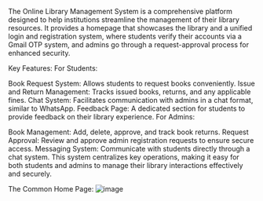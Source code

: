 The Online Library Management System is a comprehensive platform designed to help institutions streamline the management of their library resources. It provides a homepage that showcases the library and a unified login and registration system, where students verify their accounts via a Gmail OTP system, and admins go through a request-approval process for enhanced security.

Key Features:
For Students:

Book Request System: Allows students to request books conveniently.
Issue and Return Management: Tracks issued books, returns, and any applicable fines.
Chat System: Facilitates communication with admins in a chat format, similar to WhatsApp.
Feedback Page: A dedicated section for students to provide feedback on their library experience.
For Admins:

Book Management: Add, delete, approve, and track book returns.
Request Approval: Review and approve admin registration requests to ensure secure access.
Messaging System: Communicate with students directly through a chat system.
This system centralizes key operations, making it easy for both students and admins to manage their library interactions effectively and securely.

The Common Home Page:
![image](https://github.com/user-attachments/assets/ecc95160-470c-44c2-96d6-30d762344428)
